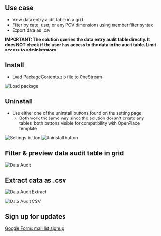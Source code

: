 ## Use case

- View data entry audit table in a grid
- Filter by date, user, or any POV dimensions using member filter syntax
- Export data as .csv

**IMPORTANT: The solution queries the data entry audit table directly. It does NOT check if the user has access to the data in the audit table. Limit access to administrators.**

## Install

- Load PackageContents.zip file to OneStream

![Load package](https://github.com/JPukki/onestream-addin-metadata-load-enhanced/assets/5364764/02b13935-10ed-47e4-8bcb-116787ee1d7a)

## Uninstall

- Use either one of the uninstall buttons found on the setting page
  - Both work the same way since the solution doesn't create any tables; both buttons visible for compatibility with OpenPlace template

![Settings button](https://github.com/JPukki/onestream-addin-metadata-load-enhanced/assets/5364764/932ab297-dfcc-4650-81de-b4d898a900f2)
![Uninstall button](https://github.com/JPukki/onestream-addin-metadata-load-enhanced/assets/5364764/e8988391-aa1c-4000-998a-45251e3d27da)

## Filter & preview data audit table in grid

![Data Audit](https://github.com/JPukki/onestream-addin-data-audit/assets/5364764/9b3252a4-ebb9-489b-9e04-aeb83d2a27be)

## Extract data as .csv

![Data Audit Extract](https://github.com/JPukki/onestream-addin-data-audit/assets/5364764/63666f5a-53fc-4453-87d4-f5220160a211)

![Data Audit CSV](https://github.com/JPukki/onestream-addin-data-audit/assets/5364764/9a6d2372-b528-4701-ab3f-d0ed69aa4cf4)

## Sign up for updates

[Google Forms mail list signup](https://forms.gle/L6DjYBXX34FUS8FDA)
